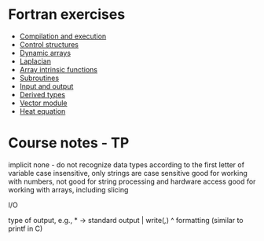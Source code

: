 # Fortran exercises

 - [Compilation and execution](hello)
 - [Control structures](control-structures)
 - [Dynamic arrays](arrays)
 - [Laplacian](laplacian)
 - [Array intrinsic functions](intrinsics)
 - [Subroutines](subroutines)
 - [Input and output](io)
 - [Derived types](types)
 - [Vector module](vecmod)
 - [Heat equation](../../heat/serial/fortran)


# Course notes - TP

implicit none - do not recognize data types according to the first letter of variable
case insensitive, only strings are case sensitive
good for working with numbers, not good for string processing and hardware access
good for working with arrays, including slicing 

I/O

type of output, e.g., * -> standard output
      |
write(*,*)
        ^ formatting (similar to printf in C)